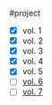 #project

- [x] vol. 1
- [x] vol. 2
- [x] vol. 3
- [x] vol. 4
- [x] vol. 5
- [ ] [vol. 6](/static/Danganronpa%20Kirigiri%20Volume%206.pdf)
- [ ] [vol. 7](/static/Danganronpa%20Kirigiri%20Volume%207.pdf)
